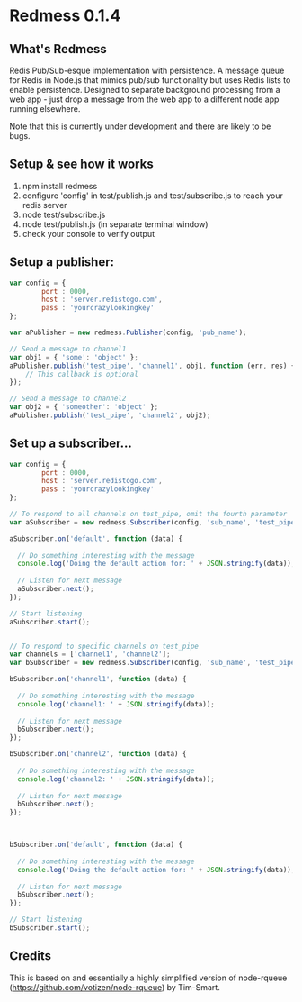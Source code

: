 Redmess 0.1.4
============

## What's Redmess

Redis Pub/Sub-esque implementation with persistence. A message queue for Redis in Node.js that mimics pub/sub functionality but uses Redis lists to enable persistence. Designed to separate background processing from a web app - just drop a message from the web app to a different node app running elsewhere.

Note that this is currently under development and there are likely to be bugs.


## Setup & see how it works

1. npm install redmess
2. configure 'config' in test/publish.js and test/subscribe.js to reach your redis server
3. node test/subscribe.js
4. node test/publish.js (in separate terminal window)
5. check your console to verify output


## Setup a publisher:

```javascript
var	config = {
		port : 0000,
		host : 'server.redistogo.com',
		pass : 'yourcrazylookingkey'
};

var aPublisher = new redmess.Publisher(config, 'pub_name');

// Send a message to channel1
var obj1 = { 'some': 'object' };
aPublisher.publish('test_pipe', 'channel1', obj1, function (err, res) {
	// This callback is optional	
});

// Send a message to channel2
var obj2 = { 'someother': 'object' };
aPublisher.publish('test_pipe', 'channel2', obj2);

```

## Set up a subscriber...

```javascript
var	config = {
		port : 0000,
		host : 'server.redistogo.com',
		pass : 'yourcrazylookingkey'
};

// To respond to all channels on test_pipe, omit the fourth parameter 'channels'
var aSubscriber = new redmess.Subscriber(config, 'sub_name', 'test_pipe');

aSubscriber.on('default', function (data) {
  
  // Do something interesting with the message
  console.log('Doing the default action for: ' + JSON.stringify(data));
  
  // Listen for next message
  aSubscriber.next();
});

// Start listening
aSubscriber.start();


// To respond to specific channels on test_pipe
var channels = ['channel1', 'channel2'];
var bSubscriber = new redmess.Subscriber(config, 'sub_name', 'test_pipe', channels);

bSubscriber.on('channel1', function (data) {
  
  // Do something interesting with the message
  console.log('channel1: ' + JSON.stringify(data));
  
  // Listen for next message
  bSubscriber.next();
});

bSubscriber.on('channel2', function (data) {
  
  // Do something interesting with the message
  console.log('channel2: ' + JSON.stringify(data));
  
  // Listen for next message
  bSubscriber.next();
});



bSubscriber.on('default', function (data) {
  
  // Do something interesting with the message
  console.log('Doing the default action for: ' + JSON.stringify(data));
  
  // Listen for next message
  bSubscriber.next();
});

// Start listening
bSubscriber.start();
```

## Credits
This is based on and essentially a highly simplified version of node-rqueue (https://github.com/votizen/node-rqueue) by Tim-Smart.

